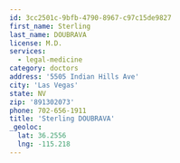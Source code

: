 ```yaml
---
id: 3cc2501c-9bfb-4790-8967-c97c15de9827
first_name: Sterling
last_name: DOUBRAVA
license: M.D.
services:
  - legal-medicine
category: doctors
address: '5505 Indian Hills Ave'
city: 'Las Vegas'
state: NV
zip: '891302073'
phone: 702-656-1911
title: 'Sterling DOUBRAVA'
_geoloc:
  lat: 36.2556
  lng: -115.218
---
```

